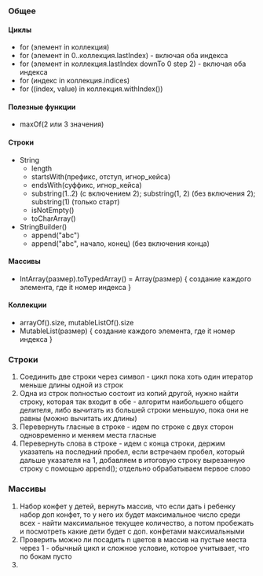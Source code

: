 ### Общее

#### Циклы

- for (элемент in коллекция)
- for (элемент in 0..коллекция.lastIndex) - включая оба индекса
- for (элемент in коллекция.lastIndex downTo 0 step 2) - включая оба индекса
- for (индекс in коллекция.indices)
- for ((index, value) in коллекция.withIndex())

#### Полезные функции

- maxOf(2 или 3 значения)

#### Строки

- String
  - length
  - startsWith(префикс, отступ, игнор_кейса)
  - endsWith(суффикс, игнор_кейса)
  - substring(1..2) (с включением 2); substring(1, 2) (без включения 2); substring(1) (только старт)
  - isNotEmpty()
  - toCharArray()
- StringBuilder()
  - append("abc")
  - append("abc", начало, конец) (без включения конца)

#### Массивы

- IntArray(размер).toTypedArray() = Array<Int>(размер) { создание каждого элемента, где it номер индекса }

#### Коллекции

- arrayOf().size, mutableListOf().size
- MutableList(размер) { создание каждого элемента, где it номер индекса }

### Строки

1. Соединить две строки через символ - цикл пока хоть один итератор меньше длины одной из строк
2. Одна из строк полностью состоит из копий другой, нужно найти строку, которая так входит в обе -
алгоритм наибольшего общего делителя, либо вычитать из большей строки меньшую, пока они не равны (можно вычитать их длины)
3. Перевернуть гласные в строке - идем по строке с двух сторон одновременно и меняем места гласные
4. Перевернуть слова в строке - идем с конца строки, держим указатель на последний пробел, если встречаем пробел,
который дальше указателя на 1, добавляем в итоговую строку вырезанную строку с помощью append(); отдельно обрабатываем первое слово

### Массивы

1. Набор конфет у детей, вернуть массив, что если дать i ребенку набор доп конфет, то у него их будет максимальное число
среди всех - найти максимальное текущее количество, а потом пробежать и посмотреть какие дети будет с доп. конфетами максимальными
2. Проверить можно ли посадить n цветов в массив на пустые места через 1 - обычный цикл и сложное условие, которое учитывает,
что по бокам пусто
3. 